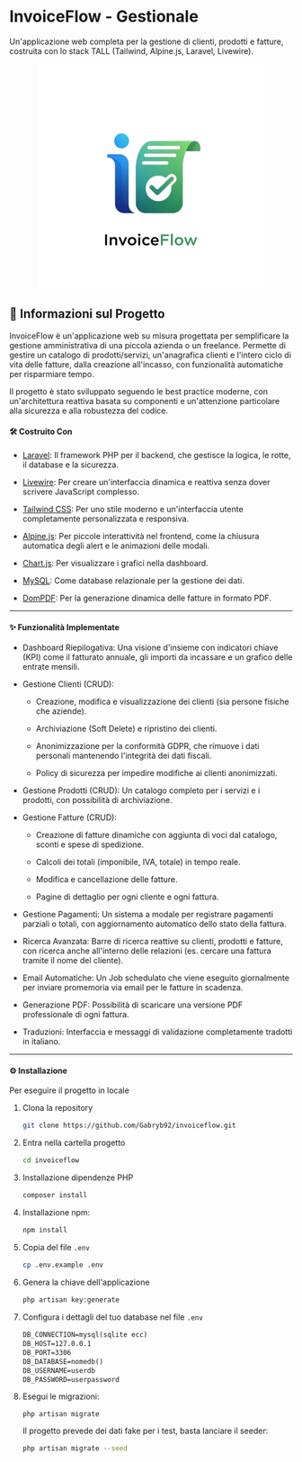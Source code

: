 # InvoiceFlow - Gestionale

Un'applicazione web completa per la gestione di clienti, prodotti e fatture, costruita con lo stack TALL (Tailwind, Alpine.js, Laravel, Livewire).

<p align="center">
  <img src="public/img/invoiceflow400x400.png" alt="logo of invoice flow" title="Invoice Flow" />
</p>

## 🚀 Informazioni sul Progetto

InvoiceFlow è un'applicazione web su misura progettata per semplificare la gestione amministrativa di una piccola azienda o un freelance. Permette di gestire un catalogo di prodotti/servizi, un'anagrafica clienti e l'intero ciclo di vita delle fatture, dalla creazione all'incasso, con funzionalità automatiche per risparmiare tempo.

Il progetto è stato sviluppato seguendo le best practice moderne, con un'architettura reattiva basata su componenti e un'attenzione particolare alla sicurezza e alla robustezza del codice.

#### 🛠️ Costruito Con

-   [Laravel](https://laravel.com/): Il framework PHP per il backend, che gestisce la logica, le rotte, il database e la sicurezza.

-   [Livewire](https://laravel-livewire.com/): Per creare un'interfaccia dinamica e reattiva senza dover scrivere JavaScript complesso.

-   [Tailwind CSS](https://tailwindcss.com/): Per uno stile moderno e un'interfaccia utente completamente personalizzata e responsiva.

-   [Alpine.js](https://alpinejs.dev/): Per piccole interattività nel frontend, come la chiusura automatica degli alert e le animazioni delle modali.

-   [Chart.js](https://www.chartjs.org/): Per visualizzare i grafici nella dashboard.

-   [MySQL](https://www.mysql.com/it/): Come database relazionale per la gestione dei dati.

-   [DomPDF](https://github.com/barryvdh/laravel-dompdf): Per la generazione dinamica delle fatture in formato PDF.

---

#### ✨ Funzionalità Implementate

-   Dashboard Riepilogativa: Una visione d'insieme con indicatori chiave (KPI) come il fatturato annuale, gli importi da incassare e un grafico delle entrate mensili.

-   Gestione Clienti (CRUD):

    -   Creazione, modifica e visualizzazione dei clienti (sia persone fisiche che aziende).

    -   Archiviazione (Soft Delete) e ripristino dei clienti.

    -   Anonimizzazione per la conformità GDPR, che rimuove i dati personali mantenendo l'integrità dei dati fiscali.

    -   Policy di sicurezza per impedire modifiche ai clienti anonimizzati.

-   Gestione Prodotti (CRUD): Un catalogo completo per i servizi e i prodotti, con possibilità di archiviazione.

-   Gestione Fatture (CRUD):

    -   Creazione di fatture dinamiche con aggiunta di voci dal catalogo, sconti e spese di spedizione.

    -   Calcoli dei totali (imponibile, IVA, totale) in tempo reale.

    -   Modifica e cancellazione delle fatture.

    -   Pagine di dettaglio per ogni cliente e ogni fattura.

-   Gestione Pagamenti: Un sistema a modale per registrare pagamenti parziali o totali, con aggiornamento automatico dello stato della fattura.

-   Ricerca Avanzata: Barre di ricerca reattive su clienti, prodotti e fatture, con ricerca anche all'interno delle relazioni (es. cercare una fattura tramite il nome del cliente).

-   Email Automatiche: Un Job schedulato che viene eseguito giornalmente per inviare promemoria via email per le fatture in scadenza.

-   Generazione PDF: Possibilità di scaricare una versione PDF professionale di ogni fattura.

-   Traduzioni: Interfaccia e messaggi di validazione completamente tradotti in italiano.

---

#### ⚙️ Installazione

Per eseguire il progetto in locale

1.  Clona la repository

    ```BASH
    git clone https://github.com/Gabryb92/invoiceflow.git
    ```

2.  Entra nella cartella progetto

    ```BASH
    cd invoiceflow
    ```

3.  Installazione dipendenze PHP

    ```BASH
    composer install
    ```

4.  Installazione npm:

    ```BASH
    npm install
    ```

5.  Copia del file `.env`

    ```BASH
    cp .env.example .env
    ```

6.  Genera la chiave dell'applicazione

    ```BASH
    php artisan key:generate
    ```

7.  Configura i dettagli del tuo database nel file `.env`

    ```ENV
    DB_CONNECTION=mysql(sqlite ecc)
    DB_HOST=127.0.0.1
    DB_PORT=3306
    DB_DATABASE=nomedb()
    DB_USERNAME=userdb
    DB_PASSWORD=userpassword
    ```

8.  Esegui le migrazioni:

    ```BASH
    php artisan migrate
    ```

    Il progetto prevede dei dati fake per i test, basta lanciare il seeder:

    ```BASH
    php artisan migrate --seed
    ```
